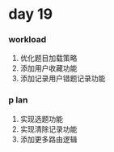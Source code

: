 # day 19

### workload

1. 优化题目加载策略
2. 添加用户收藏功能
3. 添加记录用户错题记录功能

### p lan

1. 实现选题功能
2. 实现清除记录功能
3. 添加更多路由逻辑

